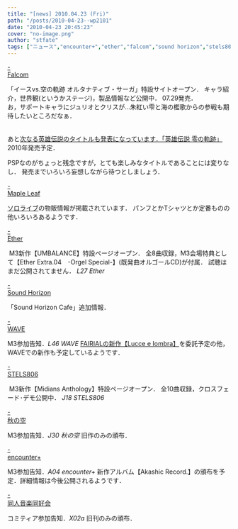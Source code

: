 ```yaml
---
title: "[news] 2010.04.23 (Fri)"
path: "/posts/2010-04-23--wp2101"
date: "2010-04-23 20:45:23"
cover: "no-image.png"
author: "stfate"
tags: ["ニュース","encounter+","ether","falcom","sound horizon","stels806","wave","三澤秋","同人音楽同好会","霜月はるか"]
---
```


<style type="text/css">
<!--
p {white-space: pre-wrap};
-->
</style>

<a class="topics" href="http://www.falcom.com/ys_vs_sora/index.html" target="_blank">- Falcom</a>
<div class="news">「イースvs.空の軌跡 オルタナティブ・サーガ」特設サイトオープン．
キャラ紹介，世界観(というかステージ)，製品情報など公開中．
07.29発売．
<div id="talk">お，サポートキャラにジュリオとクリスが…朱紅い雫と海の檻歌からの参戦も期待したいところだなぁ．</div>
<p style="margin-top:15px">
あと<a href="http://news.dengeki.com/elem/000/000/257/257105/" target="_blank">次なる英雄伝説のタイトルも発表になっています．「英雄伝説 零の軌跡」</a>
2010年発売予定．
<div id="talk">PSPなのがちょっと残念ですが，とても楽しみなタイトルであることには変りなし．
発売までいろいろ妄想しながら待つとしましょう．</p></div></div>

<a class="topics" href="http://shimotsukin.com/" target="_blank">- Maple Leaf</a>
<div class="news"><a href="http://shimotsukin.com/live/goods.html" target="_blank">ソロライブ</a>の物販情報が掲載されています．
パンフとかTシャツとか定番ものの他いろいろあるようです．</div>

<a class="topics" href="http://www.ether-music.com/" target="_blank">- Ether</a>
<div class="news"><a href="http://www.ether-music.com/music/um.html" target="_blank"><img src="http://www.ether-music.com/img/um/umbanner.jpg" alt="" /></a>
M3新作【UMBALANCE】特設ページオープン．
全8曲収録，M3会場特典として【Ether Extra.04　-Orgel Special-】(既発曲オルゴールCD)が付属．
試聴はまだ公開されてません．
<em>L27 Ether</em></div>

<a class="topics" href="http://www.soundhorizon.com/information/index.html#100423" target="_blank">- Sound Horizon</a>
<div class="news">「Sound Horizon Cafe」追加情報．</div>

<a class="topics" href="http://www.circle-wave.net/" target="_blank">- WAVE</a>
<div class="news">M3参加告知．<em>L46 WAVE</em>
<a href="http://www.fairial.com/lucce/" target="_blank">FAIRIALの新作【Lucce e Iombra】</a>を委託予定の他，WAVEでの新作も予定しているようです．</div>

<a class="topics" href="http://www.stels806.com/" target="_blank">- STELS806</a>
<div class="news"><a href="http://www.stels806.com/" target="_blank"><img src="http://www.stels806.com/stels806/release/bn_big.jpg" alt="" /></a>
M3新作【Midians Anthology】特設ページオープン．
全10曲収録，クロスフェード･デモ公開中．
<em>J18 STELS806</em></div>

<a class="topics" href="http://akisorablog.blog122.fc2.com/" target="_blank">- 秋の空</a>
<div class="news">M3参加告知．<em>J30 秋の空</em>
旧作のみの頒布．</div>

<a class="topics" href="http://encounter-p.net/" target="_blank">- encounter+</a>
<div class="news">M3参加告知．<em>A04 encounter+</em>
新作アルバム【Akashic Record.】の頒布を予定．詳細情報は今後公開されるようです．</div>

<a class="topics" href="http://www.doujin-ongaku.org/" target="_blank">- 同人音楽同好会</a>
<div class="news">コミティア参加告知．<em>X02a</em>
旧刊のみの頒布．</div>